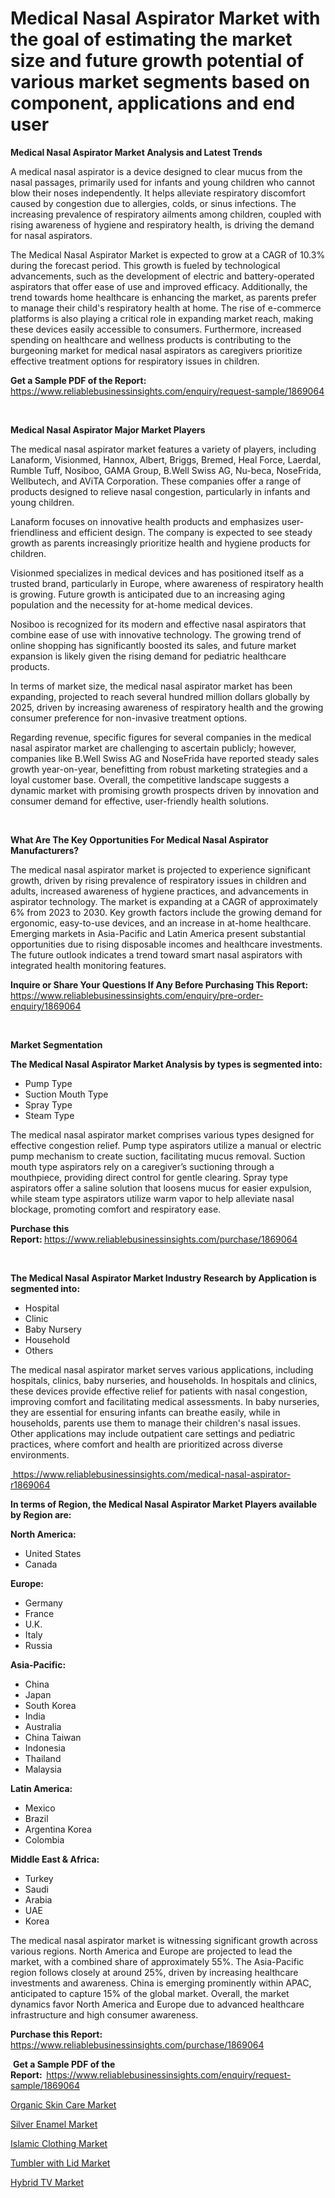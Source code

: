 <p><h1>Medical Nasal Aspirator Market with the goal of estimating the market size and future growth potential of various market segments based on component, applications and end user</h1></p><p><strong>Medical Nasal Aspirator Market Analysis and Latest Trends</strong></p>
<p><p>A medical nasal aspirator is a device designed to clear mucus from the nasal passages, primarily used for infants and young children who cannot blow their noses independently. It helps alleviate respiratory discomfort caused by congestion due to allergies, colds, or sinus infections. The increasing prevalence of respiratory ailments among children, coupled with rising awareness of hygiene and respiratory health, is driving the demand for nasal aspirators.</p><p>The Medical Nasal Aspirator Market is expected to grow at a CAGR of 10.3% during the forecast period. This growth is fueled by technological advancements, such as the development of electric and battery-operated aspirators that offer ease of use and improved efficacy. Additionally, the trend towards home healthcare is enhancing the market, as parents prefer to manage their child's respiratory health at home. The rise of e-commerce platforms is also playing a critical role in expanding market reach, making these devices easily accessible to consumers. Furthermore, increased spending on healthcare and wellness products is contributing to the burgeoning market for medical nasal aspirators as caregivers prioritize effective treatment options for respiratory issues in children.</p></p>
<p><strong>Get a Sample PDF of the Report:&nbsp;</strong> <a href="https://www.reliablebusinessinsights.com/enquiry/request-sample/1869064?utm_campaign=1121&utm_medium=2&utm_source=Github&utm_content=ia&utm_term=05022025&utm_id=medical-nasal-aspirator">https://www.reliablebusinessinsights.com/enquiry/request-sample/1869064</a></p>
<p>&nbsp;</p>
<p><strong>Medical Nasal Aspirator Major Market Players</strong></p>
<p><p>The medical nasal aspirator market features a variety of players, including Lanaform, Visionmed, Hannox, Albert, Briggs, Bremed, Heal Force, Laerdal, Rumble Tuff, Nosiboo, GAMA Group, B.Well Swiss AG, Nu-beca, NoseFrida, Wellbutech, and AViTA Corporation. These companies offer a range of products designed to relieve nasal congestion, particularly in infants and young children.</p><p>Lanaform focuses on innovative health products and emphasizes user-friendliness and efficient design. The company is expected to see steady growth as parents increasingly prioritize health and hygiene products for children.</p><p>Visionmed specializes in medical devices and has positioned itself as a trusted brand, particularly in Europe, where awareness of respiratory health is growing. Future growth is anticipated due to an increasing aging population and the necessity for at-home medical devices.</p><p>Nosiboo is recognized for its modern and effective nasal aspirators that combine ease of use with innovative technology. The growing trend of online shopping has significantly boosted its sales, and future market expansion is likely given the rising demand for pediatric healthcare products.</p><p>In terms of market size, the medical nasal aspirator market has been expanding, projected to reach several hundred million dollars globally by 2025, driven by increasing awareness of respiratory health and the growing consumer preference for non-invasive treatment options.</p><p>Regarding revenue, specific figures for several companies in the medical nasal aspirator market are challenging to ascertain publicly; however, companies like B.Well Swiss AG and NoseFrida have reported steady sales growth year-on-year, benefitting from robust marketing strategies and a loyal customer base. Overall, the competitive landscape suggests a dynamic market with promising growth prospects driven by innovation and consumer demand for effective, user-friendly health solutions.</p></p>
<p>&nbsp;</p>
<p><strong>What Are The Key Opportunities For Medical Nasal Aspirator Manufacturers?</strong></p>
<p><p>The medical nasal aspirator market is projected to experience significant growth, driven by rising prevalence of respiratory issues in children and adults, increased awareness of hygiene practices, and advancements in aspirator technology. The market is expanding at a CAGR of approximately 6% from 2023 to 2030. Key growth factors include the growing demand for ergonomic, easy-to-use devices, and an increase in at-home healthcare. Emerging markets in Asia-Pacific and Latin America present substantial opportunities due to rising disposable incomes and healthcare investments. The future outlook indicates a trend toward smart nasal aspirators with integrated health monitoring features.</p></p>
<p><strong>Inquire or Share Your Questions If Any Before Purchasing This Report:</strong> <a href="https://www.reliablebusinessinsights.com/enquiry/pre-order-enquiry/1869064?utm_campaign=1121&utm_medium=2&utm_source=Github&utm_content=ia&utm_term=05022025&utm_id=medical-nasal-aspirator">https://www.reliablebusinessinsights.com/enquiry/pre-order-enquiry/1869064</a></p>
<p>&nbsp;</p>
<p><strong>Market Segmentation</strong></p>
<p><strong>The Medical Nasal Aspirator Market Analysis by types is segmented into:</strong></p>
<p><ul><li>Pump Type</li><li>Suction Mouth Type</li><li>Spray Type</li><li>Steam Type</li></ul></p>
<p><p>The medical nasal aspirator market comprises various types designed for effective congestion relief. Pump type aspirators utilize a manual or electric pump mechanism to create suction, facilitating mucus removal. Suction mouth type aspirators rely on a caregiver’s suctioning through a mouthpiece, providing direct control for gentle clearing. Spray type aspirators offer a saline solution that loosens mucus for easier expulsion, while steam type aspirators utilize warm vapor to help alleviate nasal blockage, promoting comfort and respiratory ease.</p></p>
<p><strong>Purchase this Report:&nbsp;</strong><a href="https://www.reliablebusinessinsights.com/purchase/1869064?utm_campaign=1121&utm_medium=2&utm_source=Github&utm_content=ia&utm_term=05022025&utm_id=medical-nasal-aspirator">https://www.reliablebusinessinsights.com/purchase/1869064</a></p>
<p>&nbsp;</p>
<p><strong>The Medical Nasal Aspirator Market Industry Research by Application is segmented into:</strong></p>
<p><ul><li>Hospital</li><li>Clinic</li><li>Baby Nursery</li><li>Household</li><li>Others</li></ul></p>
<p><p>The medical nasal aspirator market serves various applications, including hospitals, clinics, baby nurseries, and households. In hospitals and clinics, these devices provide effective relief for patients with nasal congestion, improving comfort and facilitating medical assessments. In baby nurseries, they are essential for ensuring infants can breathe easily, while in households, parents use them to manage their children's nasal issues. Other applications may include outpatient care settings and pediatric practices, where comfort and health are prioritized across diverse environments.</p></p>
<p><a href="https://www.reliablebusinessinsights.com/medical-nasal-aspirator-r1869064?utm_campaign=1121&utm_medium=2&utm_source=Github&utm_content=ia&utm_term=05022025&utm_id=medical-nasal-aspirator">&nbsp;https://www.reliablebusinessinsights.com/medical-nasal-aspirator-r1869064</a></p>
<p><strong>In terms of Region, the Medical Nasal Aspirator Market Players available by Region are:</strong></p>
<p>
    <p> <strong> North America: </strong>
        <ul>
            <li>United States</li>
            <li>Canada</li>
        </ul>
        </p> 
    <p> <strong> Europe: </strong>
        <ul>
            <li>Germany</li>
            <li>France</li>
            <li>U.K.</li>
            <li>Italy</li>
            <li>Russia</li>
        </ul>
        </p> 
    <p> <strong> Asia-Pacific: </strong>
        <ul>
            <li>China</li>
            <li>Japan</li>
            <li>South Korea</li>
            <li>India</li>
            <li>Australia</li>
            <li>China Taiwan</li>
            <li>Indonesia</li>
            <li>Thailand</li>
            <li>Malaysia</li>
        </ul>
        </p> 
    <p> <strong> Latin America: </strong>
        <ul>
            <li>Mexico</li>
            <li>Brazil</li>
            <li>Argentina Korea</li>
            <li>Colombia</li>
        </ul>
        </p> 
    <p> <strong> Middle East & Africa: </strong>
        <ul>
            <li>Turkey</li>
            <li>Saudi</li>
            <li>Arabia</li>
            <li>UAE</li>
            <li>Korea</li>
        </ul>
    </p>
    </p>
<p><p>The medical nasal aspirator market is witnessing significant growth across various regions. North America and Europe are projected to lead the market, with a combined share of approximately 55%. The Asia-Pacific region follows closely at around 25%, driven by increasing healthcare investments and awareness. China is emerging prominently within APAC, anticipated to capture 15% of the global market. Overall, the market dynamics favor North America and Europe due to advanced healthcare infrastructure and high consumer awareness.</p></p>
<p><strong>Purchase this Report: </strong><a href="https://www.reliablebusinessinsights.com/purchase/1869064?utm_campaign=1121&utm_medium=2&utm_source=Github&utm_content=ia&utm_term=05022025&utm_id=medical-nasal-aspirator">https://www.reliablebusinessinsights.com/purchase/1869064</a></p>
<p>&nbsp;<strong>Get a Sample PDF of the Report:&nbsp;&nbsp;</strong><a href="https://www.reliablebusinessinsights.com/enquiry/request-sample/1869064?utm_campaign=1121&utm_medium=2&utm_source=Github&utm_content=ia&utm_term=05022025&utm_id=medical-nasal-aspirator">https://www.reliablebusinessinsights.com/enquiry/request-sample/1869064</a></p>
<p><strong></strong></p>
<p><p><a href="https://github.com/aksayvoogdt/Market-Research-Report-List-1/blob/main/organic-skin-care-market.md?utm_campaign=1121&utm_medium=2&utm_source=Github&utm_content=ia&utm_term=05022025&utm_id=medical-nasal-aspirator">Organic Skin Care Market</a></p><p><a href="https://github.com/itayjedhe/Market-Research-Report-List-1/blob/main/silver-enamel-market.md?utm_campaign=1121&utm_medium=2&utm_source=Github&utm_content=ia&utm_term=05022025&utm_id=medical-nasal-aspirator">Silver Enamel Market</a></p><p><a href="https://github.com/eusoffyhanty/Market-Research-Report-List-1/blob/main/islamic-clothing-market.md?utm_campaign=1121&utm_medium=2&utm_source=Github&utm_content=ia&utm_term=05022025&utm_id=medical-nasal-aspirator">Islamic Clothing Market</a></p><p><a href="https://github.com/alasmyayock/Market-Research-Report-List-1/blob/main/tumbler-with-lid-market.md?utm_campaign=1121&utm_medium=2&utm_source=Github&utm_content=ia&utm_term=05022025&utm_id=medical-nasal-aspirator">Tumbler with Lid Market</a></p><p><a href="https://github.com/memorirummy/Market-Research-Report-List-1/blob/main/hybrid-tv-market.md?utm_campaign=1121&utm_medium=2&utm_source=Github&utm_content=ia&utm_term=05022025&utm_id=medical-nasal-aspirator">Hybrid TV Market</a></p></p>